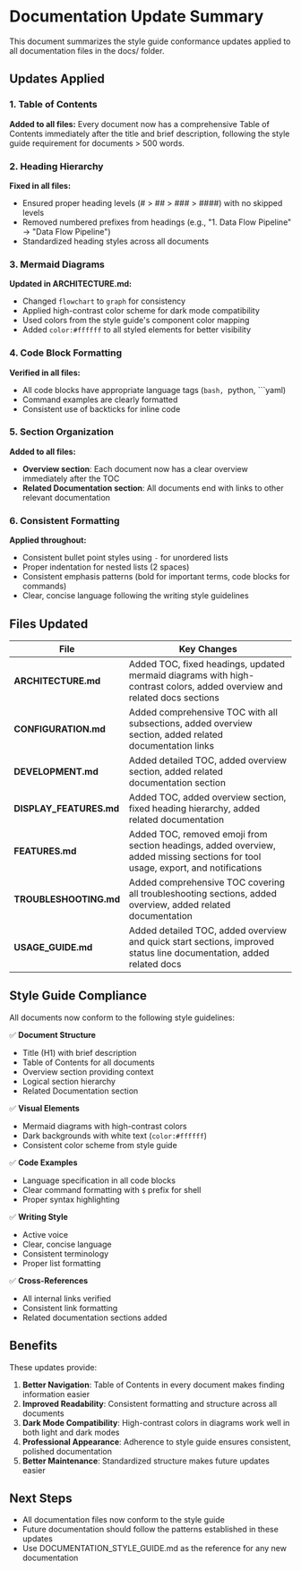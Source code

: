 # Documentation Update Summary

This document summarizes the style guide conformance updates applied to all documentation files in the docs/ folder.

## Updates Applied

### 1. Table of Contents
**Added to all files:** Every document now has a comprehensive Table of Contents immediately after the title and brief description, following the style guide requirement for documents > 500 words.

### 2. Heading Hierarchy
**Fixed in all files:**
- Ensured proper heading levels (# > ## > ### > ####) with no skipped levels
- Removed numbered prefixes from headings (e.g., "1. Data Flow Pipeline" → "Data Flow Pipeline")
- Standardized heading styles across all documents

### 3. Mermaid Diagrams
**Updated in ARCHITECTURE.md:**
- Changed `flowchart` to `graph` for consistency
- Applied high-contrast color scheme for dark mode compatibility
- Used colors from the style guide's component color mapping
- Added `color:#ffffff` to all styled elements for better visibility

### 4. Code Block Formatting
**Verified in all files:**
- All code blocks have appropriate language tags (```bash, ```python, ```yaml)
- Command examples are clearly formatted
- Consistent use of backticks for inline code

### 5. Section Organization
**Added to all files:**
- **Overview section**: Each document now has a clear overview immediately after the TOC
- **Related Documentation section**: All documents end with links to other relevant documentation

### 6. Consistent Formatting
**Applied throughout:**
- Consistent bullet point styles using `-` for unordered lists
- Proper indentation for nested lists (2 spaces)
- Consistent emphasis patterns (bold for important terms, code blocks for commands)
- Clear, concise language following the writing style guidelines

## Files Updated

| File | Key Changes |
|------|-------------|
| **ARCHITECTURE.md** | Added TOC, fixed headings, updated mermaid diagrams with high-contrast colors, added overview and related docs sections |
| **CONFIGURATION.md** | Added comprehensive TOC with all subsections, added overview section, added related documentation links |
| **DEVELOPMENT.md** | Added detailed TOC, added overview section, added related documentation section |
| **DISPLAY_FEATURES.md** | Added TOC, added overview section, fixed heading hierarchy, added related documentation |
| **FEATURES.md** | Added TOC, removed emoji from section headings, added overview, added missing sections for tool usage, export, and notifications |
| **TROUBLESHOOTING.md** | Added comprehensive TOC covering all troubleshooting sections, added overview, added related documentation |
| **USAGE_GUIDE.md** | Added detailed TOC, added overview and quick start sections, improved status line documentation, added related docs |

## Style Guide Compliance

All documents now conform to the following style guidelines:

✅ **Document Structure**
- Title (H1) with brief description
- Table of Contents for all documents
- Overview section providing context
- Logical section hierarchy
- Related Documentation section

✅ **Visual Elements**
- Mermaid diagrams with high-contrast colors
- Dark backgrounds with white text (`color:#ffffff`)
- Consistent color scheme from style guide

✅ **Code Examples**
- Language specification in all code blocks
- Clear command formatting with `$` prefix for shell
- Proper syntax highlighting

✅ **Writing Style**
- Active voice
- Clear, concise language
- Consistent terminology
- Proper list formatting

✅ **Cross-References**
- All internal links verified
- Consistent link formatting
- Related documentation sections added

## Benefits

These updates provide:

1. **Better Navigation**: Table of Contents in every document makes finding information easier
2. **Improved Readability**: Consistent formatting and structure across all documents
3. **Dark Mode Compatibility**: High-contrast colors in diagrams work well in both light and dark modes
4. **Professional Appearance**: Adherence to style guide ensures consistent, polished documentation
5. **Better Maintenance**: Standardized structure makes future updates easier

## Next Steps

- All documentation files now conform to the style guide
- Future documentation should follow the patterns established in these updates
- Use DOCUMENTATION_STYLE_GUIDE.md as the reference for any new documentation
